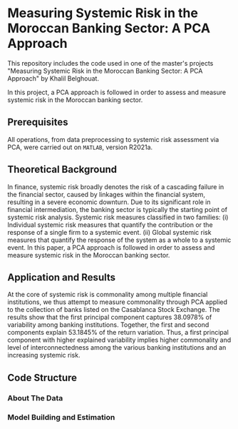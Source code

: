 # Measuring Systemic Risk in the Moroccan Banking Sector: A PCA Approach

This repository includes the code used in one of the master's projects "Measuring Systemic Risk in the Moroccan Banking Sector: A PCA Approach" by Khalil Belghouat.

In this project, a PCA approach is followed in order to assess and measure systemic risk in the Moroccan banking sector.

## Prerequisites

All operations, from data preprocessing to systemic risk assessment via PCA, were carried out on ```MATLAB```, version R2021a.

## Theoretical Background

In finance, systemic risk broadly denotes the risk of a cascading failure in the financial sector, caused by linkages within the financial system, resulting in a severe economic downturn. Due to its significant role in financial intermediation, the banking sector is typically the starting point of systemic risk analysis. Systemic risk measures classified in two families: (i) Individual systemic risk measures that quantify the contribution or the response of a single firm to a systemic event. (ii) Global systemic risk measures that quantify the response of the system as a whole to a systemic event. In this paper, a PCA approach is followed in order to assess and measure systemic risk in the Moroccan banking sector.

## Application and Results

At the core of systemic risk is commonality among multiple financial institutions, we thus attempt to measure commonality through PCA applied to the collection of banks listed on the Casablanca Stock Exchange. The results show that the first principal component captures 38.0978% of variability among banking institutions. Together, the first and second components explain 53.1845% of the return variation. Thus, a first principal component with higher explained variability implies higher commonality and level of interconnectedness among the various banking institutions and an increasing systemic risk.

## Code Structure

### About The Data

### Model Building and Estimation


